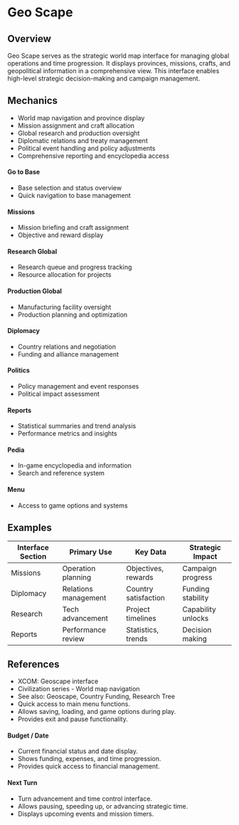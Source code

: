 # Geo Scape

## Overview
Geo Scape serves as the strategic world map interface for managing global operations and time progression. It displays provinces, missions, crafts, and geopolitical information in a comprehensive view. This interface enables high-level strategic decision-making and campaign management.

## Mechanics
- World map navigation and province display
- Mission assignment and craft allocation
- Global research and production oversight
- Diplomatic relations and treaty management
- Political event handling and policy adjustments
- Comprehensive reporting and encyclopedia access

#### Go to Base
- Base selection and status overview
- Quick navigation to base management

#### Missions
- Mission briefing and craft assignment
- Objective and reward display

#### Research Global
- Research queue and progress tracking
- Resource allocation for projects

#### Production Global
- Manufacturing facility oversight
- Production planning and optimization

#### Diplomacy
- Country relations and negotiation
- Funding and alliance management

#### Politics
- Policy management and event responses
- Political impact assessment

#### Reports
- Statistical summaries and trend analysis
- Performance metrics and insights

#### Pedia
- In-game encyclopedia and information
- Search and reference system

#### Menu
- Access to game options and systems

## Examples
| Interface Section | Primary Use | Key Data | Strategic Impact |
|-------------------|-------------|----------|------------------|
| Missions | Operation planning | Objectives, rewards | Campaign progress |
| Diplomacy | Relations management | Country satisfaction | Funding stability |
| Research | Tech advancement | Project timelines | Capability unlocks |
| Reports | Performance review | Statistics, trends | Decision making |

## References
- XCOM: Geoscape interface
- Civilization series - World map navigation
- See also: Geoscape, Country Funding, Research Tree
- Quick access to main menu functions.
- Allows saving, loading, and game options during play.
- Provides exit and pause functionality.

#### Budget / Date
- Current financial status and date display.
- Shows funding, expenses, and time progression.
- Provides quick access to financial management.

#### Next Turn
- Turn advancement and time control interface.
- Allows pausing, speeding up, or advancing strategic time.
- Displays upcoming events and mission timers.